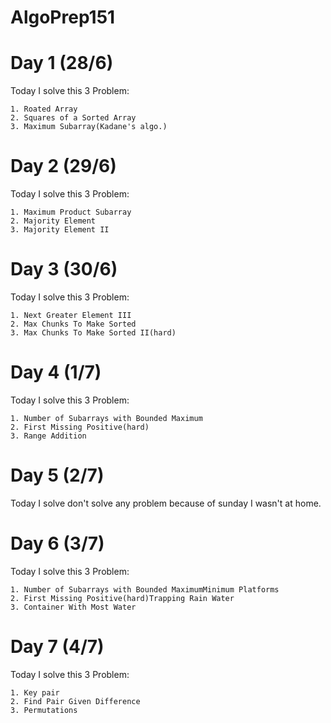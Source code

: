 # AlgoPrep151

# Day 1 (28/6)
Today I solve this 3 Problem:

    1. Roated Array
    2. Squares of a Sorted Array
    3. Maximum Subarray(Kadane's algo.)

# Day 2 (29/6)
Today I solve this 3 Problem:

    1. Maximum Product Subarray
    2. Majority Element
    3. Majority Element II

# Day 3 (30/6)
Today I solve this 3 Problem:

    1. Next Greater Element III
    2. Max Chunks To Make Sorted
    3. Max Chunks To Make Sorted II(hard)

# Day 4 (1/7)
Today I solve this 3 Problem:

    1. Number of Subarrays with Bounded Maximum
    2. First Missing Positive(hard)
    3. Range Addition

# Day 5 (2/7)
Today I solve don't solve any problem because of sunday I wasn't at home.

# Day 6 (3/7)
Today I solve this 3 Problem:

    1. Number of Subarrays with Bounded MaximumMinimum Platforms
    2. First Missing Positive(hard)Trapping Rain Water
    3. Container With Most Water

# Day 7 (4/7)
Today I solve this 3 Problem:

    1. Key pair
    2. Find Pair Given Difference
    3. Permutations